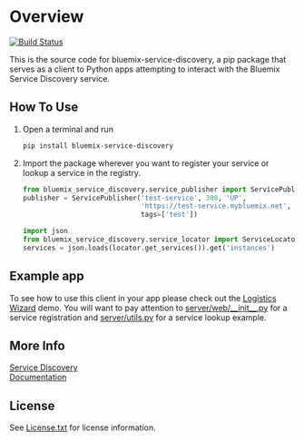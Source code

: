 # Overview

[![Build Status](https://travis-ci.org/IBM-Bluemix/service-discovery-client-python.svg?branch=master)](https://travis-ci.org/IBM-Bluemix/service-discovery-client-python)

This is the source code for bluemix-service-discovery, a pip package that serves as a client to Python apps attempting to interact with the Bluemix Service Discovery service.

## How To Use

1. Open a terminal and run

   ```bash
   pip install bluemix-service-discovery
   ```
2. Import the package wherever you want to register your service or lookup a service in the registry.

    ```python
    from bluemix_service_discovery.service_publisher import ServicePublisher
    publisher = ServicePublisher('test-service', 300, 'UP',
                                 'https://test-service.mybluemix.net', 'http',
                                 tags=['test'])
	```

    ```python
    import json
    from bluemix_service_discovery.service_locator import ServiceLocator
    services = json.loads(locator.get_services()).get('instances')
    ```
	
	

## Example app

To see how to use this client in your app please check out the [Logistics Wizard](https://github.com/IBM-Bluemix/logistics-wizard) demo. You will want to pay attention to [server/web/\_\_init\_\_.py](https://github.com/IBM-Bluemix/logistics-wizard/blob/master/server/web/__init__.py) for a service registration and [server/utils.py](https://github.com/IBM-Bluemix/logistics-wizard/blob/master/server/utils.py) for a service lookup example.

## More Info
[Service Discovery](https://console.ng.bluemix.net/catalog/services/service-discovery/)  
[Documentation](https://console.ng.bluemix.net/docs/services/ServiceDiscovery/index.html)


## License

See [License.txt](License.txt) for license information.

